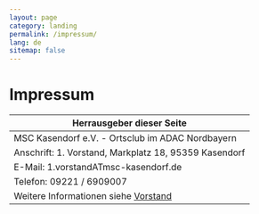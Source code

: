```yaml
---
layout: page
category: landing
permalink: /impressum/
lang: de
sitemap: false
---
```


# Impressum

| Herrausgeber dieser Seite
|--------------------------
| MSC Kasendorf e.V. - Ortsclub im ADAC Nordbayern
| Anschrift: 1. Vorstand, Markplatz 18, 95359 Kasendorf
| E-Mail: 1.vorstandATmsc-kasendorf.de
| Telefon: 09221 / 6909007
| Weitere Informationen siehe [Vorstand]({{site.page-prefix}}verein/vorstand/#)
